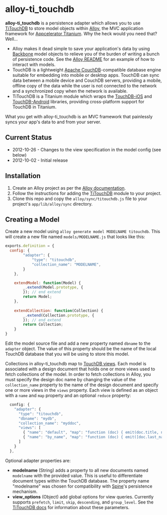 alloy-ti_touchdb
================

**alloy-ti_touchdb** is a persistence adapter which allows you to use 
[TiTouchDB](https://github.com/pegli/ti_touchdb) to store model objects
within [Alloy](https://github.com/appcelerator/alloy), the MVC application
framework for [Appcelerator Titanium](http://www.appcelerator.com/platform).
Why the heck would you need that?  Well...

* Alloy makes it dead simple to save your application's data by using
  [Backbone](http://backbonejs.org/) model objects to relieve you
  of the burden of writing a bunch of persistence code.  See the
  [Alloy README](https://github.com/appcelerator/alloy/blob/master/README.md#working-with-models--collections)
  for an example of how to interact with models.
* TouchDB is a lightweight [Apache CouchDB](http://couchdb.apache.org/)-compatible
  database engine suitable for embedding into mobile or desktop apps.
  TouchDB can sync data between a mobile device and CouchDB servers, providing
  a mobile, offline copy of the data while the user is not connected to the
  network and a synchronized copy when the network is available.
* TiTouchDB is a Titanium module which wraps the [TouchDB-iOS](http://labs.couchbase.com/TouchDB-iOS/)
  and [TouchDB-Android](https://github.com/couchbaselabs/TouchDB-Android)
  libraries, providing cross-platform support for TouchDB in Titanium.

What you get with alloy-ti_touchdb is an MVC framework that painlessly syncs
your app's data to and from your server.

Current Status
--------------

* 2012-10-26 - Changes to the view specification in the model config (see below)
* 2012-10-02 - Initial release

Installation
------------

1. Create an Alloy project as per the [Alloy documentation](https://github.com/appcelerator/alloy/blob/master/README.md).
1. Follow the instructions for adding the [TiTouchDB](https://github.com/pegli/ti_touchdb/wiki) module to your project.
1. Clone this repo and copy the `alloy/sync/titouchdb.js` file to your project's `app/lib/alloy/sync` directory.

Creating a Model
----------------

Create a new model using `alloy generate model MODELNAME titouchdb`.  This will create a new file named
`models/MODELNAME.js` that looks like this:

```javascript
exports.definition = {
  config: {
		"adapter": {
			"type": "titouchdb",
			"collection_name": "MODELNAME",
		}
	},		

	extendModel: function(Model) {		
		_.extend(Model.prototype, {
		}); // end extend
		return Model;
	},
	
	extendCollection: function(Collection) {		
		_.extend(Collection.prototype, {
		}); // end extend
		return Collection;
	}
}
```

Edit the model source file and add a new property named `dbname` to the `adapter` object.  The
value of this property should be the name of the local TouchDB database that you will be using
to store this model.

Collections in alloy-ti_touchdb map to [TouchDB views](http://guide.couchdb.org/draft/views.html).
Each model is associated with a design document that holds one or more views used to fetch collections
of the model.  In order to fetch collections in Alloy, you must specify the design doc name by changing
the value of the `collection_name` property to the name of the design document and specify one or more
views in the `views` property.  Each view is defined as an object with a `name` and `map` property
and an optional `reduce` property:

```javascript
  config: {
    "adapter": {
      "type": "titouchdb",
      "dbname": "mydb",
      "collection_name": "myddoc",
      "views": [
        { "name": "default", "map": "function (doc) { emit(doc.title, null); }" },
        { "name": "by_name", "map": "function (doc) { emit([doc.last_name, doc.first_name], null); }" }
      ]
    }
  },
```

Optional adapter properties are:

* **modelname** (String)  adds a property to all new documents named `modelname` with the provided
  value.  This is useful to differentiate document types within the TouchDB database.  The property
  name "modelname" was chosen for compatibility with [Spine](http://spinejs.com/)'s persistence mechanism.
* **view_options** (Object) add global options for view queries.  Currently supports `prefetch`, `limit`, 
  `skip`, `descending`, and `group_level`.  See the [TiTouchDB docs](https://github.com/pegli/ti_touchdb/blob/master/mobile/noarch/documentation/index.md)
  for information about these parameters.


